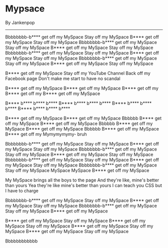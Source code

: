 # Mypsace
By Jankenpop

----

Bbbbbbbb-b**** get off my MySpace
Stay off my MySpace
B**** get off my MySpace
Stay off my MySpace
Bbbbbbbb-b**** get off my MySpace
Stay off my MySpace
B**** get off my MySpace
Stay off my MySpace
Bbbbbbbb-b**** get off my MySpace
Stay off my MySpace
B**** get off my MySpace
Stay off my MySpace
Bbbbbbbb-b**** get off my MySpace
Stay off my MySpace
B**** get off my MySpace
Stay off my MySpace

B**** get off my MySpace
Stay off my YouTube Channel
Back off my Facebook page
Don't make me start to have no scandal

B**** get off my MySpace
B**** get off my MySpace
B**** get off my
B**** get off my
B**** get off my MySpace

B**** b**** b**** b****
B**** b**** b**** b****
B**** b**** b**** b****
B**** b**** b**** b****

B**** get off my MySpace
B**** get off my MySpace
Bbbbbb
B**** get off my MySpace
B**** get off my MySpace
Bbbbbb
B**** get off my MySpace
B**** get off my MySpace
Bbbbbb
B**** get off my MySpace
B**** get off my Mymymymymy-
bruh

Bbbbbbbb-b**** get off my MySpace
Stay off my MySpace
B**** get off my MySpace
Stay off my MySpace
Bbbbbbbb-b**** get off my MySpace
Stay off my MySpace
B**** get off my MySpace
Stay off my MySpace
Bbbbbbbb-b**** get off my MySpace
Stay off my MySpace
B**** get off my MySpace
Stay off my MySpace
Bbbbbbbb-b**** get off my MySpace
Stay off my MySpace MySpace MySpace
B**** get off my MySpace

My MySpace brings all the boys to the page
And they're like, mine's better than yours
Yea they're like mine's better than yours
I can teach you CSS but I have to charge

Bbbbbbbb-b**** get off my MySpace
Stay off my MySpace
B**** get off my MySpace
Stay off my MySpace
Bbbbbbbb-b**** get off my MySpace
Stay off my MySpace
B**** get off my MySpace

B**** get off my MySpace
Stay off my MySpace
B**** get off my MySpace
Stay off my MySpace
B**** get off my MySpace
Stay off my MySpace
B**** get off my MySpace
Stay off my MySpace

Bbbbbbbbbbbb
